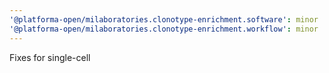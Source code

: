 ```yaml
---
'@platforma-open/milaboratories.clonotype-enrichment.software': minor
'@platforma-open/milaboratories.clonotype-enrichment.workflow': minor
---
```


Fixes for single-cell
